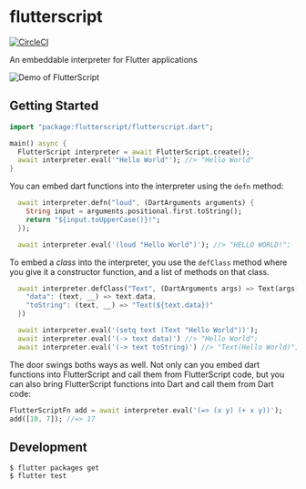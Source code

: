 # flutterscript

[![CircleCI](https://circleci.com/gh/cowboyd/flutterscript.svg?style=shield)](https://circleci.com/gh/cowboyd/flutterscript)

An embeddable interpreter for Flutter applications

![Demo of FlutterScript](https://i.imgur.com/IVZwqaj.gif)

## Getting Started

``` dart
import "package:flutterscript/flutterscript.dart";

main() async {
  FlutterScript interpreter = await FlutterScript.create();
  await interpreter.eval('"Hello World"'); //> "Hello World"
}
```

You can embed dart functions into the interpreter using the `defn`
method:

``` dart
  await interpreter.defn("loud", (DartArguments arguments) {
    String input = arguments.positional.first.toString();
    return "${input.toUpperCase()}!";
  });

  await interpreter.eval('(loud "Hello World")'); //> "HELLO WORLD!";
```

To embed a _class_ into the interpreter, you use the `defClass` method
where you give it a constructor function, and a list of methods on
that class.

``` dart
  await interpreter.defClass("Text", (DartArguments args) => Text(args[0]), {
    "data": (text, __) => text.data,
    "toString": (text, __) => "Text(${text.data})"
  })

  await interpreter.eval('(setq text (Text "Hello World"))');
  await interpreter.eval('(-> text data)') //> "Hello World";
  await interpreter.eval('(-> text toString)') //> "Text(Hello World)";
```

The door swings boths ways as well. Not only can you embed dart
functions into FlutterScript and call them from FlutterScript code,
but you can also bring FlutterScript functions into Dart and call them
from Dart code:

``` dart
FlutterScriptFn add = await interpreter.eval('(=> (x y) (+ x y))');
add([10, 7]); //=> 17
```

## Development


``` shell
$ flutter packages get
$ flutter test
```
